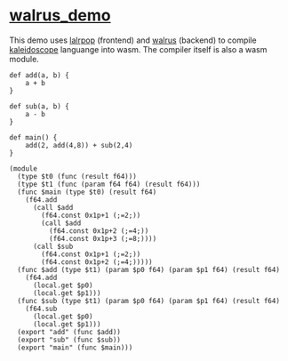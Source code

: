 # [walrus_demo](https://warycat.github.io/walrus_demo/)

This demo uses [lalrpop](https://github.com/lalrpop/lalrpop) (frontend) and [walrus](https://github.com/rustwasm/walrus) (backend) to compile [kaleidoscope](https://llvm.org/docs/tutorial/MyFirstLanguageFrontend/index.html) languange into wasm. The compiler itself is also a wasm module.

```
def add(a, b) {
    a + b
}

def sub(a, b) {
    a - b
}

def main() {
    add(2, add(4,8)) + sub(2,4)
}

```

```
(module
  (type $t0 (func (result f64)))
  (type $t1 (func (param f64 f64) (result f64)))
  (func $main (type $t0) (result f64)
    (f64.add
      (call $add
        (f64.const 0x1p+1 (;=2;))
        (call $add
          (f64.const 0x1p+2 (;=4;))
          (f64.const 0x1p+3 (;=8;))))
      (call $sub
        (f64.const 0x1p+1 (;=2;))
        (f64.const 0x1p+2 (;=4;)))))
  (func $add (type $t1) (param $p0 f64) (param $p1 f64) (result f64)
    (f64.add
      (local.get $p0)
      (local.get $p1)))
  (func $sub (type $t1) (param $p0 f64) (param $p1 f64) (result f64)
    (f64.sub
      (local.get $p0)
      (local.get $p1)))
  (export "add" (func $add))
  (export "sub" (func $sub))
  (export "main" (func $main)))


```
